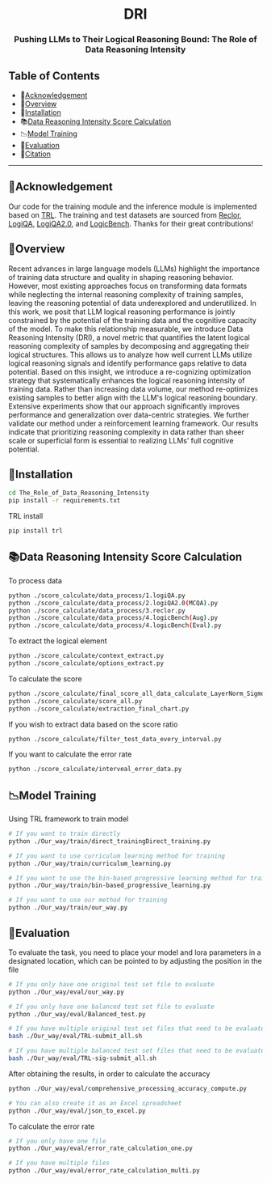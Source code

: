 <h1 align="center"> DRI </h1>
<h3 align="center"> Pushing LLMs to Their Logical Reasoning Bound: The Role of Data Reasoning Intensity </h3>

  
</p>


## Table of Contents

- 🌻[Acknowledgement](#acknowledgement)
- 🌟[Overview](#overview)
- 🔧[Installation](#installation)
- 📚[Data Reasoning Intensity Score Calculation](#Data-Reasoning-Intensity-Score-Calculation)
- 📉[Model Training](#model-training)
- 🧐[Evaluation](#evaluation)
- 🚩[Citation](#citation)

---



## 🌻Acknowledgement

Our code for the training module and the inference module is implemented based on [TRL](https://github.com/huggingface/trl). The training and test datasets are sourced from [Reclor](https://github.com/yuweihao/reclor), [LogiQA](https://github.com/lgw863/LogiQA-dataset), [LogiQA2.0](https://github.com/csitfun/LogiQA2.0), and [LogicBench](https://github.com/Mihir3009/LogicBench). Thanks for their great contributions! 

## 🌟Overview

Recent advances in large language models (LLMs) highlight the importance of training data structure and quality in shaping reasoning behavior. However, most existing approaches focus on transforming data formats while neglecting the internal reasoning complexity of training samples, leaving the reasoning potential of data underexplored and underutilized. In this work, we posit that LLM logical reasoning performance is jointly constrained by the potential of the training data and the cognitive capacity of the model. To make this relationship measurable, we
introduce Data Reasoning Intensity (DRI), a novel metric that quantifies the latent logical reasoning complexity of samples by decomposing and aggregating their logical structures. This allows us to analyze how well current LLMs utilize logical reasoning signals and identify performance gaps relative to data potential. Based on this insight, we introduce a re-cognizing optimization strategy that systematically enhances the logical reasoning intensity of training data. Rather than increasing data volume, our method re-optimizes existing samples to better align with the LLM's logical reasoning boundary. Extensive experiments show that our approach significantly improves performance and generalization over data-centric strategies.
We further validate our method under a reinforcement learning framework. Our results indicate that prioritizing reasoning complexity in data rather than sheer scale or superficial form is essential to realizing LLMs’ full cognitive potential.


## 🔧Installation

```bash
cd The_Role_of_Data_Reasoning_Intensity
pip install -r requirements.txt
```

TRL install

```bash
pip install trl
```

## 📚Data Reasoning Intensity Score Calculation

To process data
```sh
python ./score_calculate/data_process/1.logiQA.py
python ./score_calculate/data_process/2.logiQA2.0(MCQA).py
python ./score_calculate/data_process/3.reclor.py
python ./score_calculate/data_process/4.logicBench(Aug).py
python ./score_calculate/data_process/4.logicBench(Eval).py
```

To extract the logical element
```sh
python ./score_calculate/context_extract.py
python ./score_calculate/options_extract.py
```

To calculate the score
```sh
python ./score_calculate/final_score_all_data_calculate_LayerNorm_Sigmoid.py
python ./score_calculate/score_all.py
python ./score_calculate/extraction_final_chart.py
```

If you wish to extract data based on the score ratio
```sh
python ./score_calculate/filter_test_data_every_interval.py
```

If you want to calculate the error rate
```sh
python ./score_calculate/interveal_error_data.py
```

## 📉Model Training

Using TRL framework to train model
```sh
# If you want to train directly
python ./Our_way/train/direct_trainingDirect_training.py

# If you want to use curriculum learning method for training
python ./Our_way/train/curriculum_learning.py

# If you want to use the bin-based progressive learning method for training
python ./Our_way/train/bin-based_progressive_learning.py

# If you want to use our method for training
python ./Our_way/train/our_way.py
```

## 🧐Evaluation


To evaluate the task, you need to place your model and lora parameters in a designated location, which can be pointed to by adjusting the position in the file
```sh
# If you only have one original test set file to evaluate
python ./Our_way/eval/our_way.py

# If you only have one balanced test set file to evaluate
python ./Our_way/eval/Balanced_test.py

# If you have multiple original test set files that need to be evaluated
bash ./Our_way/eval/TRL-submit_all.sh

# If you have multiple balanced test set files that need to be evaluated
bash ./Our_way/eval/TRL-sig-submit_all.sh
```

After obtaining the results, in order to calculate the accuracy
```sh
python ./Our_way/eval/comprehensive_processing_accuracy_compute.py

# You can also create it as an Excel spreadsheet
python ./Our_way/eval/json_to_excel.py
```

To calculate the error rate
```sh
# If you only have one file
python ./Our_way/eval/error_rate_calculation_one.py

# If you have multiple files
python ./Our_way/eval/error_rate_calculation_multi.py
```





